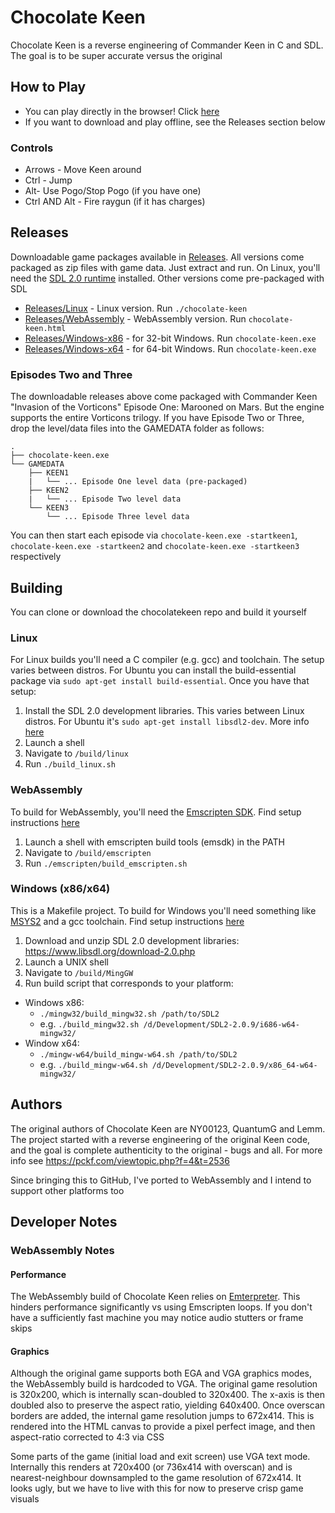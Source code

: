 # Chocolate Keen
Chocolate Keen is a reverse engineering of Commander Keen in C and SDL. The goal is to be super accurate versus the original

## How to Play
* You can play directly in the browser! Click <a href="http://www.jamesfmackenzie.com/chocolatekeen">here</a>
* If you want to download and play offline, see the Releases section below  

### Controls
* Arrows - Move Keen around
* Ctrl - Jump
* Alt- Use Pogo/Stop Pogo (if you have one)
* Ctrl AND Alt - Fire raygun (if it has charges)

## Releases
Downloadable game packages available in <a href="https://github.com/jamesfmackenzie/chocolatekeen/tree/master/Releases">Releases</a>. All versions come packaged as zip files with game data. Just extract and run. On Linux, you'll need the <a href="https://wiki.libsdl.org/Installation#Linux.2FUnix" target="_blank">SDL 2.0 runtime</a> installed. Other versions come pre-packaged with SDL

* <a href="https://github.com/jamesfmackenzie/chocolatekeen/tree/master/Releases/Linux">Releases/Linux</a> - Linux version. Run `./chocolate-keen`
* <a href="https://github.com/jamesfmackenzie/chocolatekeen/tree/master/Releases/WebAssembly">Releases/WebAssembly</a> - WebAssembly version. Run `chocolate-keen.html`
* <a href="https://github.com/jamesfmackenzie/chocolatekeen/tree/master/Releases/Windows-x86">Releases/Windows-x86</a> - for 32-bit Windows. Run `chocolate-keen.exe`
* <a href="https://github.com/jamesfmackenzie/chocolatekeen/tree/master/Releases/Windows-x64">Releases/Windows-x64</a> - for 64-bit Windows. Run `chocolate-keen.exe`

### Episodes Two and Three
The downloadable releases above come packaged with Commander Keen "Invasion of the Vorticons" Episode One: Marooned on Mars. But the engine supports the entire Vorticons trilogy. If you have Episode Two or Three, drop the level/data files into the GAMEDATA folder as follows:

    .
    ├── chocolate-keen.exe
    └── GAMEDATA
        ├── KEEN1
        |   └── ... Episode One level data (pre-packaged)
        ├── KEEN2
        |   └── ... Episode Two level data
        └── KEEN3
            └── ... Episode Three level data
    
You can then start each episode via `chocolate-keen.exe -startkeen1`, `chocolate-keen.exe -startkeen2` and `chocolate-keen.exe -startkeen3` respectively

## Building
You can clone or download the chocolatekeen repo and build it yourself

### Linux
For Linux builds you'll need a C compiler (e.g. gcc) and toolchain. The setup varies between distros. For Ubuntu you can install the build-essential package via `sudo apt-get install build-essential`. Once you have that setup:

1. Install the SDL 2.0 development libraries. This varies between Linux distros. For Ubuntu it's `sudo apt-get install libsdl2-dev`. More info <a href="https://wiki.libsdl.org/Installation#Linux.2FUnix" target="_blank">here</a>
2. Launch a shell
3. Navigate to `/build/linux`
4. Run `./build_linux.sh`

### WebAssembly
To build for WebAssembly, you'll need the <a href="https://github.com/emscripten-core/emsdk" target="_blank">Emscripten SDK</a>. Find setup instructions <a href="https://emscripten.org/docs/getting_started/downloads.html" target="_blank">here</a>

1. Launch a shell with emscripten build tools (emsdk) in the PATH
2. Navigate to `/build/emscripten`
3. Run `./emscripten/build_emscripten.sh`

### Windows (x86/x64)
This is a Makefile project. To build for Windows you'll need something like <a href="https://www.msys2.org/" target="_blank">MSYS2</a> and a gcc toolchain. Find setup instructions <a href="https://www.math.ucla.edu/~wotaoyin/windows_coding.html" target="_blank">here</a>

1. Download and unzip SDL 2.0 development libraries: https://www.libsdl.org/download-2.0.php
2. Launch a UNIX shell
3. Navigate to `/build/MingGW`
4. Run build script that corresponds to your platform:
* Windows x86:
  * `./mingw32/build_mingw32.sh /path/to/SDL2`
  * e.g. `./build_mingw32.sh /d/Development/SDL2-2.0.9/i686-w64-mingw32/`
* Window x64:
  * `./mingw-w64/build_mingw-w64.sh /path/to/SDL2`
  * e.g. `./build_mingw-w64.sh /d/Development/SDL2-2.0.9/x86_64-w64-mingw32/`

## Authors
The original authors of Chocolate Keen are NY00123, QuantumG and Lemm. The project started with a reverse engineering of the original Keen code, and the goal is complete authenticity to the original - bugs and all. For more info see https://pckf.com/viewtopic.php?f=4&t=2536

Since bringing this to GitHub, I've ported to WebAssembly and I intend to support other platforms too 

## Developer Notes

### WebAssembly Notes

#### Performance
The WebAssembly build of Chocolate Keen relies on <a href="https://github.com/emscripten-core/emscripten/wiki/Emterpreter" target="_blank">Emterpreter</a>. This hinders performance significantly vs using Emscripten loops. If you don't have a sufficiently fast machine you may notice audio stutters or frame skips

#### Graphics
Although the original game supports both EGA and VGA graphics modes, the WebAssembly build is hardcoded to VGA. The original game resolution is 320x200, which is internally scan-doubled to 320x400. The x-axis is then doubled also to preserve the aspect ratio, yielding 640x400. Once overscan borders are added, the internal game resolution jumps to 672x414. This is rendered into the HTML canvas to provide a pixel perfect image, and then aspect-ratio corrected to 4:3 via CSS

Some parts of the game (initial load and exit screen) use VGA text mode. Internally this renders at 720x400 (or 736x414 with overscan) and is nearest-neighbour downsampled to the game resolution of 672x414. It looks ugly, but we have to live with this for now to preserve crisp game visuals
